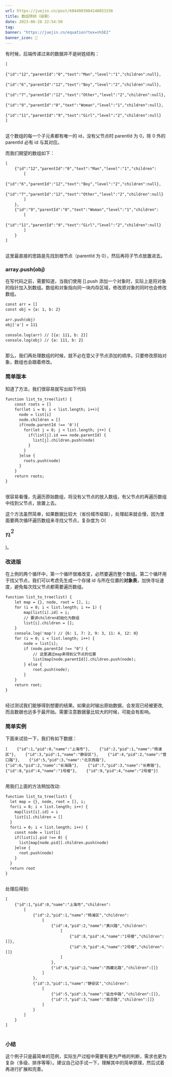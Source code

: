 ```yaml
---
url: https://juejin.cn/post/6844903904140853256
title: 数组转树（级联）
date: 2023-06-28 22:54:50
tag: 
banner: "https://juejin.cn/equation?tex=n%5E2"
banner_icon: 🔖
---
```

有时候，后端传递过来的数据并不是树姓结构：

```
[
    {"id":"12","parentId":"0","text":"Man","level":"1","children":null},
    {"id":"6","parentId":"12","text":"Boy","level":"2","children":null},
    {"id":"7","parentId":"12","text":"Other","level":"2","children":null},
    {"id":"9","parentId":"0","text":"Woman","level":"1","children":null},
    {"id":"11","parentId":"9","text":"Girl","level":"2","children":null}
]


```

这个数组的每一个子元素都有唯一的 id，没有父节点时 parentId 为 0，除 0 外的 parentId 必有 id 与其对应。

而我们期望的数组如下：

```
[
    {"id":"12","parentId":"0","text":"Man","level":"1","children":
        [
            {"id":"6","parentId":"12","text":"Boy","level":"2","children":null},
            {"id":"7","parentId":"12","text":"Other","level":"2","children":null}
        ]
    },
    {"id":"9","parentId":"0","text":"Woman","level":"1","children":
        [
            {"id":"11","parentId":"9","text":"Girl","level":"2","children":null}
        ]
    }
]


```

这里最直接的思路是先找到根节点（parentId 为 0），然后再将子节点放置进去。

### array.push(obj)

在写代码之前，需要知道，当我们使用 [].push 添加一个对象时，实际上是将对象的指针加入到数组。数组和对象指向同一块内存区域，修改原对象的同时也会修改数组。

```
const arr = []
const obj = {a: 1, b: 2}

arr.push(obj)
obj['a'] = 111

console.log(arr) // [{a: 111, b: 2}]
console.log(obj) // {a: 111, b: 2}


```

那么，我们再处理数组的时候，就不必在意父子节点添加的顺序。只要修改原始对象，数组也会跟着修改。

### 简单版本

知道了方法，我们很容易就写出如下代码

```
function list_to_tree(list) {
    const roots = []
    for(let i = 0; i < list.length; i++){
      node = list[i]
      node.children = []
      if(node.parentId !== '0'){
        for(let j = 0; j < list.length; j++) {
          if(list[j].id === node.parentId) {
            list[j].children.push(node)
          }
        }
      }else {
        roots.push(node)
      }
    }
    return roots;
}


```

很容易看懂，先遍历原始数组，将没有父节点的放入数组，有父节点的再遍历数组中找到父节点，放置上去。

这个方法虽然简单，如果数据比较大（省份城市级联），处理起来就会慢，因为里面要两次循环遍历数组来寻找父节点，复杂度为 O(

![](<assets/1687964090358.png>)

)。

### 改进版

在上例的两个循环中，第一个循环很难改变，必然要遍历整个数组。第二个循环用于找父节点，我们可以考虑先生成一个存储 id 与所在位置的**对象表**，加快寻址速度，避免每次找父节点都需要遍历数组。

```
function list_to_tree(list) {
    let map = {}, node, root = [], i;
    for (i = 0; i < list.length; i += 1) {
        map[list[i].id] = i; 
        // 要讲children初始化为数组
        list[i].children = [];
    }
    console.log('map') // {6: 1, 7: 2, 9: 3, 11: 4, 12: 0}
    for (i = 0; i < list.length; i++) {
        node = list[i];
        if (node.parentId !== "0") {
            // 这里通过map来得到父节点的位置
            list[map[node.parentId]].children.push(node);
        } else {
            root.push(node);
        }
    }
    return root;
}


```

经过测试我们能够得到想要的结果。如果此时输出原始数据，会发现已经被更改, 而且数据也远多于最开始。需要注意数据量比较大的时候，可能会有影响。

### 简单实例

下面来试验一下，我们有如下数据：

```
[    {"id":1,"pid":0,"name":"上海市"},    {"id":2,"pid":1,"name":"杨浦区"},    {"id":3,"pid":1,"name":"静安区"},    {"id":4,"pid":2,"name":"营口路"},    {"id":5,"pid":3,"name":"北京西路"},    {"id":6,"pid":2,"name":"长海路"},    {"id":7,"pid":3,"name":"长寿路"},    {"id":8,"pid":4,"name":"1号楼"},    {"id":9,"pid":4,"name":"2号楼"}]


```

用我们上面的方法稍加改动:

```
function list_to_tree(list) {
  let map = {}, node, root = [], i;
  for(i = 0; i < list.length; i++) {
    map[list[i].id] = i
    list[i].children = []
  }
  for(i = 0; i < list.length; i++) {
    const node = list[i]
    if(list[i].pid !== 0) {
      list[map[node.pid]].children.push(node)
    }else {
      root.push(node)
    }
  }
  return root
}


```

处理后得到:

```
[
    {"id":1,"pid":0,"name":"上海市","children":
        [
            {"id":2,"pid":1,"name":"杨浦区","children":
                [
                    {"id":4,"pid":2,"name":"黄兴路","children":
                        [
                            {"id":8,"pid":4,"name":"1号楼","children":[]},
                            {"id":9,"pid":4,"name":"2号楼","children":[]}
                        ]
                    },
                    {"id":6,"pid":2,"name":"西藏北路","children":[]}
                ]
            },
            {"id":3,"pid":1,"name":"静安区","children":
                [
                    {"id":5,"pid":3,"name":"延吉中路","children":[]},
                    {"id":7,"pid":3,"name":"南京路","children":[]}
                ]
            }
        ]
    }
]


```

### 小结

这个例子只是最简单的范例，实际生产过程中需要有更为严格的判断，需求也更为复杂（多级、排序等等）。建议自己动手试一下，理解其中的简单原理，然后试着再进行扩展和完善。